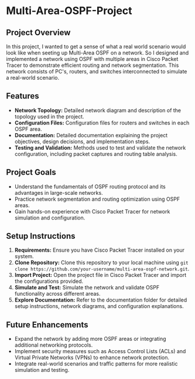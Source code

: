 # Multi-Area-OSPF-Project


## Project Overview

In this project, I wanted to get a sense of what a real world scenario would look like when seeting up Multi-Area OSPF on a network. So I designed and implemented a network using OSPF with multiple areas in Cisco Packet Tracer to demonstrate efficient routing and network segmentation. This network consists of PC's, routers, and switches interconnected to simulate a real-world scenario.

## Features

- **Network Topology:** Detailed network diagram and description of the topology used in the project.
- **Configuration Files:** Configuration files for routers and switches in each OSPF area.
- **Documentation:** Detailed documentation explaining the project objectives, design decisions, and implementation steps.
- **Testing and Validation:** Methods used to test and validate the network configuration, including packet captures and routing table analysis.

## Project Goals

- Understand the fundamentals of OSPF routing protocol and its advantages in large-scale networks.
- Practice network segmentation and routing optimization using OSPF areas.
- Gain hands-on experience with Cisco Packet Tracer for network simulation and configuration.

## Setup Instructions

1. **Requirements:** Ensure you have Cisco Packet Tracer installed on your system.
2. **Clone Repository:** Clone this repository to your local machine using `git clone https://github.com/your-username/multi-area-ospf-network.git`.
3. **Import Project:** Open the project file in Cisco Packet Tracer and import the configurations provided.
4. **Simulate and Test:** Simulate the network and validate OSPF functionality across different areas.
5. **Explore Documentation:** Refer to the documentation folder for detailed setup instructions, network diagrams, and configuration explanations.

## Future Enhancements

- Expand the network by adding more OSPF areas or integrating additional networking protocols.
- Implement security measures such as Access Control Lists (ACLs) and Virtual Private Networks (VPNs) to enhance network protection.
- Integrate real-world scenarios and traffic patterns for more realistic simulation and testing.

